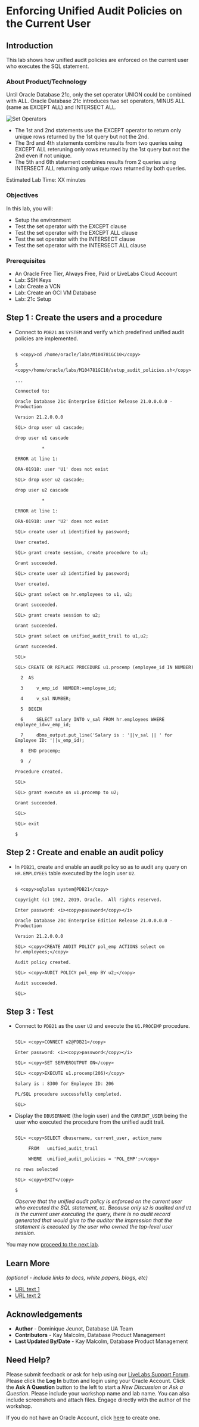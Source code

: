 # Enforcing Unified Audit Policies on the Current User

## Introduction
This lab shows how unified audit policies are enforced on the current user who executes the SQL statement.

### About Product/Technology
Until Oracle Database 21c, only the set operator UNION could be combined with ALL. Oracle Database 21c introduces two set operators, MINUS ALL (same as EXCEPT ALL) and INTERSECT ALL.

 ![Set Operators](images/set-operators.png "Set Operators")

- The 1st and 2nd statements use the EXCEPT operator to return only unique rows returned by the 1st query but not the 2nd.  
- The 3rd and 4th statements combine results from two queries using EXCEPT ALL reteruning only rows returned by the 1st query but not the 2nd even if not unique.
- The 5th and 6th statement combines results from 2 queries using INTERSECT ALL returning only unique rows returned by both queries.


Estimated Lab Time: XX minutes

### Objectives
In this lab, you will:
* Setup the environment
* Test the set operator with the EXCEPT clause
* Test the set operator with the EXCEPT ALL clause
* Test the set operator with the INTERSECT clause
* Test the set operator with the INTERSECT ALL clause

### Prerequisites

* An Oracle Free Tier, Always Free, Paid or LiveLabs Cloud Account
* Lab: SSH Keys
* Lab: Create a VCN
* Lab: Create an OCI VM Database
* Lab: 21c Setup


## Step 1 : Create the users and a procedure

- Connect to `PDB21` as `SYSTEM` and verify which predefined unified audit policies are implemented.

  
  ```
  
  $ <copy>cd /home/oracle/labs/M104781GC10</copy>
  
  $ <copy>/home/oracle/labs/M104781GC10/setup_audit_policies.sh</copy>
  
  ...
  
  Connected to:
  
  Oracle Database 21c Enterprise Edition Release 21.0.0.0.0 - Production
  
  Version 21.2.0.0.0
  
  SQL> drop user u1 cascade;
  
  drop user u1 cascade
  
            *
  
  ERROR at line 1:
  
  ORA-01918: user 'U1' does not exist
  
  SQL> drop user u2 cascade;
  
  drop user u2 cascade
  
            *
  
  ERROR at line 1:
  
  ORA-01918: user 'U2' does not exist
  
  SQL> create user u1 identified by password;
  
  User created.
  
  SQL> grant create session, create procedure to u1;
  
  Grant succeeded.
  
  SQL> create user u2 identified by password;
  
  User created.
  
  SQL> grant select on hr.employees to u1, u2;
  
  Grant succeeded.
  
  SQL> grant create session to u2;
  
  Grant succeeded.
  
  SQL> grant select on unified_audit_trail to u1,u2;
  
  Grant succeeded.
  
  SQL>
  
  SQL> CREATE OR REPLACE PROCEDURE u1.procemp (employee_id IN NUMBER)
  
    2  AS
  
    3     v_emp_id  NUMBER:=employee_id;
  
    4     v_sal NUMBER;
  
    5  BEGIN
  
    6     SELECT salary INTO v_sal FROM hr.employees WHERE employee_id=v_emp_id;
  
    7     dbms_output.put_line('Salary is : '||v_sal || ' for Employee ID: '||v_emp_id);
  
    8  END procemp;
  
    9  /
  
  Procedure created.
  
  SQL>
  
  SQL> grant execute on u1.procemp to u2;
  
  Grant succeeded.
  
  SQL>
  
  SQL> exit
  
  $
  
  ```

## Step 2 : Create and enable an audit policy 

- In `PDB21`, create and enable an audit policy so as to audit any query on `HR.EMPLOYEES` table executed by the login user `U2`.

  
  ```
  
  $ <copy>sqlplus system@PDB21</copy>
  
  Copyright (c) 1982, 2019, Oracle.  All rights reserved.
  
  Enter password: <i><copy>password</copy></i>
  
  Oracle Database 20c Enterprise Edition Release 21.0.0.0.0 - Production
  
  Version 21.2.0.0.0
  
  SQL> <copy>CREATE AUDIT POLICY pol_emp ACTIONS select on hr.employees;</copy>
  
  Audit policy created.
  
  SQL> <copy>AUDIT POLICY pol_emp BY u2;</copy>
  
  Audit succeeded.
  
  SQL> 
  
  ```

## Step 3 : Test

- Connect to `PDB21` as the user `U2` and execute the `U1.PROCEMP` procedure.

  
  ```
  
  SQL> <copy>CONNECT u2@PDB21</copy>
  
  Enter password: <i><copy>password</copy></i>
  
  SQL> <copy>SET SERVEROUTPUT ON</copy>
  
  SQL> <copy>EXECUTE u1.procemp(206)</copy>
  
  Salary is : 8300 for Employee ID: 206
  
  PL/SQL procedure successfully completed.
  
  SQL> 
  
  ```

- Display the `DBUSERNAME` (the login user) and the `CURRENT_USER` being the user who executed the procedure from the unified audit trail.

  
  ```
  
  SQL> <copy>SELECT dbusername, current_user, action_name
  
       FROM   unified_audit_trail
  
       WHERE  unified_audit_policies = 'POL_EMP';</copy>
  
  no rows selected
  
  SQL> <copy>EXIT</copy>
  
  $
  
  ```
  
  *Observe that the unified audit policy is enforced on the current user who executed the SQL statement, `U1`. Because only `U2` is audited and `U1` is the current user executing the query, there is no audit record generated that would give to the auditor the impression that the statement is executed by the user who owned the top-level user session.*
  
You may now [proceed to the next lab](#next).

## Learn More

*(optional - include links to docs, white papers, blogs, etc)*

* [URL text 1](http://docs.oracle.com)
* [URL text 2](http://docs.oracle.com)

## Acknowledgements
* **Author** - Dominique Jeunot, Database UA Team
* **Contributors** -  Kay Malcolm, Database Product Management
* **Last Updated By/Date** -  Kay Malcolm, Database Product Management

## Need Help?
Please submit feedback or ask for help using our [LiveLabs Support Forum](https://community.oracle.com/tech/developers/categories/livelabsdiscussions). Please click the **Log In** button and login using your Oracle Account. Click the **Ask A Question** button to the left to start a *New Discussion* or *Ask a Question*.  Please include your workshop name and lab name.  You can also include screenshots and attach files.  Engage directly with the author of the workshop.

If you do not have an Oracle Account, click [here](https://profile.oracle.com/myprofile/account/create-account.jspx) to create one.
